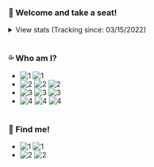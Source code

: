 ### 🐳 Welcome and take a seat!

</details>
<details>
  <summary>View stats (Tracking since: 03/15/2022) </summary>
  ㅤ
    
  [![1](https://github-readme-stats.vercel.app/api?username=controlado&card_width=495&hide_title=true&show_icons=true&count_private=true&include_all_commits=true)](https://github.com/controlado)
  
  [![1](https://github-readme-stats.vercel.app/api/wakatime?username=89c5e1c8-9e67-43ef-bd0e-3ff9a4fde5e2&langs_count=5&hide_title=true)](https://github.com/controlado?tab=repositories)
  
  ![1](https://github-readme-streak-stats.herokuapp.com?user=controlado&theme=github-dark-blue&hide_border=true&background=FFFFFF&stroke=2E80EC&currStreakLabel=2E80EC&sideNums=2E80EC&sideLabels=2E80EC&currStreakNum=2E80EC)
  
</details>

#

### 💦 Who am I?
- ![1](https://img.shields.io/static/v1?logo=ReverbNation&label=&message=Yan%20Gabriel%20&labelColor=4f94ef&color=white&logoColor=white&style=flat)
![1](https://img.shields.io/static/v1?logo=Google%20Maps&label=&message=Brazil&color=white&logoColor=white&style=flat&labelColor=4f94ef)
- ![2](https://img.shields.io/static/v1?logo=Google%20Translate&label=&message=Idioms&color=white&logoColor=white&style=flat&labelColor=4f94ef)
![2](https://img.shields.io/static/v1?label=&message=Portuguese&color=white&logoColor=white&style=flat)
![2](https://img.shields.io/static/v1?label=&message=English&color=white&logoColor=white&style=flat)
- ![3](https://img.shields.io/static/v1?logo=Python&label=&message=Python&color=white&logoColor=white&style=flat&labelColor=4f94ef)
![3](https://img.shields.io/static/v1?logo=MongoDB&label=&message=MongoDB&color=white&logoColor=white&style=flat&labelColor=4f94ef)
![3](https://img.shields.io/static/v1?logo=MySQL&label=&message=MySQL&color=white&logoColor=white&style=flat&labelColor=4f94ef)
- ![4](https://img.shields.io/static/v1?logo=Windows%20XP&label=&message=Windows&color=white&logoColor=white&style=flat&labelColor=4f94ef)
![4](https://img.shields.io/static/v1?logo=Visual%20Studio%20Code&label=&message=VS%20Code&color=white&logoColor=white&style=flat&labelColor=4f94ef)
![4](https://img.shields.io/static/v1?logo=PyCharm&label=&message=PyCharm&color=white&logoColor=white&style=flat&labelColor=4f94ef)

#

### 🐬 Find me!
- ![1](https://img.shields.io/static/v1?logo=Discord&link=http://discordapp.com/users/854886148455399436&label=&message=Balaclava%231912&color=white&logoColor=white&style=flat&labelColor=4f94ef)
![1](https://img.shields.io/static/v1?label=&message=854886148455399436&color=white&logoColor=white&style=flat)
- ![2](https://img.shields.io/static/v1?logo=Quantcast&label=&message=What%20do%20I%20like%20to%20do?&color=white&logoColor=white&style=flat&labelColor=4f94ef)
![2](https://img.shields.io/static/v1?label=&message=Make%20some%20Discord%20Bots!&color=white&logoColor=white&style=flat)
